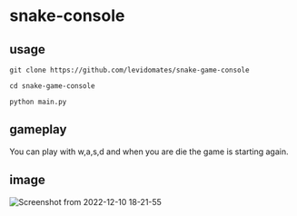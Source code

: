 # snake-console

## usage 

``` git clone https://github.com/levidomates/snake-game-console ``` 

``` cd snake-game-console ``` 

``` python main.py ``` 

## gameplay 

You can play with w,a,s,d and when you are die the game is starting again.

## image 

![Screenshot from 2022-12-10 18-21-55](https://user-images.githubusercontent.com/65045005/206862817-fbe3ed7f-398b-4a56-be95-fefe8715621e.png)


